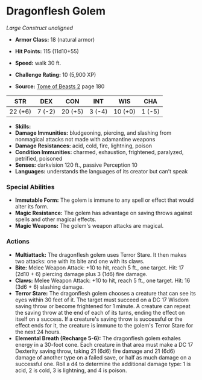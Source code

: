 # Dragonflesh Golem

*Large* *Construct* *unaligned*

- **Armor Class:** 18 (natural armor)
- **Hit Points:** 115 (11d10+55)
- **Speed:** walk 30 ft.

- **Challenge Rating:** 10 (5,900 XP)
- **Source:** [Tome of Beasts 2](https://koboldpress.com/kpstore/product/tome-of-beasts-2-for-5th-edition) page 180

| STR | DEX | CON | INT | WIS | CHA |
| --- | --- | --- | --- | --- | --- |
| 22 (+6) | 7 (-2) | 20 (+5) | 3 (-4) | 10 (+0) | 1 (-5) |

- **Skills:** 
- **Damage Immunities:** bludgeoning, piercing, and slashing from nonmagical attacks not made with adamantine weapons
- **Damage Resistances:** acid, cold, fire, lightning, poison
- **Condition Immunities:** charmed, exhaustion, frightened, paralyzed, petrified, poisoned
- **Senses:** darkvision 120 ft., passive Perception 10
- **Languages:** understands the languages of its creator but can’t speak

### Special Abilities

- **Immutable Form:** The golem is immune to any spell or effect that would alter its form.
- **Magic Resistance:** The golem has advantage on saving throws against spells and other magical effects.
- **Magic Weapons:** The golem's weapon attacks are magical.

### Actions

- **Multiattack:** The dragonflesh golem uses Terror Stare. It then makes two attacks: one with its bite and one with its claws.
- **Bite:** Melee Weapon Attack: +10 to hit, reach 5 ft., one target. Hit: 17 (2d10 + 6) piercing damage plus 3 (1d6) fire damage.
- **Claws:** Melee Weapon Attack: +10 to hit, reach 5 ft., one target. Hit: 16 (3d6 + 6) slashing damage.
- **Terror Stare:** The dragonflesh golem chooses a creature that can see its eyes within 30 feet of it. The target must succeed on a DC 17 Wisdom saving throw or become frightened for 1 minute. A creature can repeat the saving throw at the end of each of its turns, ending the effect on itself on a success. If a creature's saving throw is successful or the effect ends for it, the creature is immune to the golem's Terror Stare for the next 24 hours.
- **Elemental Breath (Recharge 5-6):** The dragonflesh golem exhales energy in a 30-foot cone. Each creature in that area must make a DC 17 Dexterity saving throw, taking 21 (6d6) fire damage and 21 (6d6) damage of another type on a failed save, or half as much damage on a successful one. Roll a d4 to determine the additional damage type: 1 is acid, 2 is cold, 3 is lightning, and 4 is poison.


